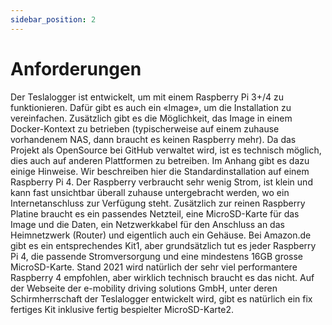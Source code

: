 ```yaml
---
sidebar_position: 2
---
```

# Anforderungen

Der Teslalogger ist entwickelt, um mit einem Raspberry Pi 3+/4 zu funktionieren. Dafür gibt es auch ein «Image», um die Installation zu vereinfachen. Zusätzlich gibt es die Möglichkeit, das Image in einem Docker-Kontext zu betrieben (typischerweise auf einem zuhause vorhandenem NAS, dann braucht es keinen Raspberry mehr). Da das Projekt als OpenSource bei GitHub verwaltet wird, ist es technisch möglich, dies auch auf anderen Plattformen zu betreiben. Im Anhang gibt es dazu einige Hinweise.
Wir beschreiben hier die Standardinstallation auf einem Raspberry Pi 4. Der Raspberry verbraucht sehr wenig Strom, ist klein und kann fast unsichtbar überall zuhause untergebracht werden, wo ein Internetanschluss zur Verfügung steht. Zusätzlich zur reinen Raspberry Platine braucht es ein passendes Netzteil, eine MicroSD-Karte für das Image und die Daten, ein Netzwerkkabel für den Anschluss an das Heimnetzwerk (Router) und eigentlich auch ein Gehäuse.
Bei Amazon.de gibt es ein entsprechendes Kit1, aber grundsätzlich tut es jeder Raspberry Pi 4, die passende Stromversorgung und eine mindestens 16GB grosse MicroSD-Karte. Stand 2021 wird natürlich der sehr viel performantere Raspberry 4 empfohlen, aber wirklich technisch braucht es das nicht.
Auf der Webseite der e-mobility driving solutions GmbH, unter deren Schirmherrschaft der Teslalogger entwickelt wird, gibt es natürlich ein fix fertiges Kit inklusive fertig bespielter MicroSD-Karte2.